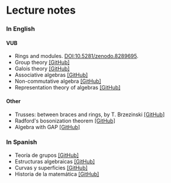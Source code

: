 # Lecture notes

### In English

#### VUB
* Rings and modules. [DOI:10.5281/zenodo.8289695](https://zenodo.org/badge/latestdoi/401966965).
* Group theory [[GitHub]](https://github.com/vendramin/group)
* Galois theory [[GitHub]](https://github.com/vendramin/galois)
* Associative algebras [[GitHub]](https://github.com/vendramin/associative)
* Non-commutative algebra [[GitHub]](https://github.com/vendramin/noncommutative)
* Representation theory of algebras [[GitHub]](https://github.com/vendramin/representation)

#### Other

* Trusses: between braces and rings, by T. Brzezinski [[GitHub]](https://github.com/vendramin/trusses)
* Radford's bosonization theorem [[GitHub]](https://github.com/vendramin/radford)
* Algebra with GAP [[GitHub]](https://github.com/vendramin/gap)

### In Spanish

* Teoría de grupos [[GitHub]](https://github.com/vendramin/grupos)
* Estructuras algebraicas [[GitHub]](https://github.com/vendramin/estructuras)
* Curvas y superficies [[GitHub]](https://github.com/vendramin/curvas)
* Historia de la matemática [[GitHub]](https://github.com/vendramin/historia)

